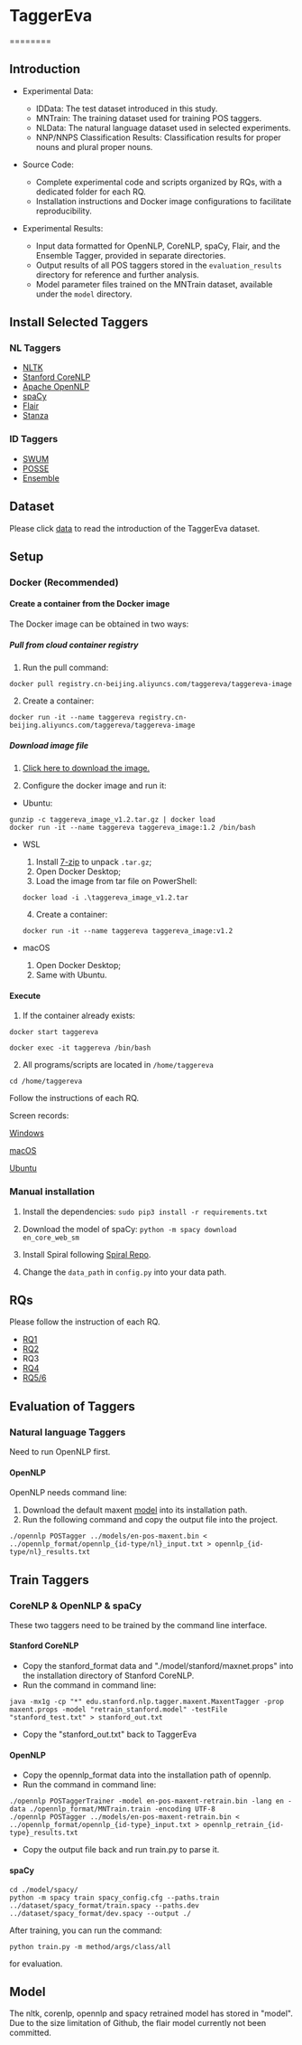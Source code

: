 # TaggerEva
========

## Introduction
* Experimental Data:
    - IDData: The test dataset introduced in this study.
    - MNTrain: The training dataset used for training POS taggers.
    - NLData: The natural language dataset used in selected experiments.
    - NNP/NNPS Classification Results: Classification results for proper nouns and plural proper nouns.

* Source Code:
    - Complete experimental code and scripts organized by RQs, with a dedicated folder for each RQ.
    - Installation instructions and Docker image configurations to facilitate reproducibility.

* Experimental Results:
    - Input data formatted for OpenNLP, CoreNLP, spaCy, Flair, and the Ensemble Tagger, provided in separate directories.
    - Output results of all POS taggers stored in the ```evaluation_results``` directory for reference and further analysis.
    - Model parameter files trained on the MNTrain dataset, available under the ```model``` directory.

## Install Selected Taggers
### NL Taggers
* [NLTK](https://www.nltk.org/install.html)
* [Stanford CoreNLP](https://stanfordnlp.github.io/CoreNLP/)
* [Apache OpenNLP](https://opennlp.apache.org/)
* [spaCy](https://spacy.io/)
* [Flair](https://github.com/flairNLP/flair)
* [Stanza](https://stanfordnlp.github.io/stanza/)
  
### ID Taggers
* [SWUM](https://github.com/SCANL/SWUM)
* [POSSE](https://github.com/SCANL/POSSE) 
* [Ensemble](https://github.com/SCANL/ensemble_tagger)

## Dataset
Please click [data](./dataset/README.md) to read the introduction of the TaggerEva dataset. 

## Setup
### Docker (Recommended)
#### Create a container from the Docker image
The Docker image can be obtained in two ways:
##### Pull from cloud container registry
1. Run the pull command:
```shell
docker pull registry.cn-beijing.aliyuncs.com/taggereva/taggereva-image
```

2. Create a container:
```shell
docker run -it --name taggereva registry.cn-beijing.aliyuncs.com/taggereva/taggereva-image
```

##### Download image file
1. [Click here to download the image.](https://drive.google.com/file/d/1y748XTYFa1hMLVBOCD0-q050Owwx9Z6X/view?usp=sharing)


2. Configure the docker image and run it:

* Ubuntu: 
```shell
gunzip -c taggereva_image_v1.2.tar.gz | docker load
docker run -it --name taggereva taggereva_image:1.2 /bin/bash
```

* WSL
    1. Install [7-zip](https://www.7-zip.org/) to unpack ```.tar.gz```;
    2. Open Docker Desktop;
    3. Load the image from tar file on PowerShell:
    ```shell
    docker load -i .\taggereva_image_v1.2.tar
    ```
    4. Create a container:
    ```shell
    docker run -it --name taggereva taggereva_image:v1.2
    ```

* macOS
    1. Open Docker Desktop;
    2. Same with Ubuntu.

#### Execute
1. If the container already exists:
```shell
docker start taggereva
```

```shell
docker exec -it taggereva /bin/bash
```

2. All programs/scripts are located in ```/home/taggereva```
```shell
cd /home/taggereva
```
Follow the instructions of each RQ.

Screen records:

[Windows](https://drive.google.com/file/d/1YAGmXIBp6DsWuQ8aaaIFtN9-JIRoaxIh/view?usp=sharing)

[macOS](https://drive.google.com/file/d/1sWVr8h9wWQd7ciHBWVowdXzFe9xpmPtV/view?usp=sharing)

[Ubuntu](https://drive.google.com/file/d/1SEtkcVp2gMww5DqOXbptsJFtasd9l7xh/view?usp=sharing)

### Manual installation
1. Install the dependencies:
```sudo pip3 install -r requirements.txt```
   
2. Download the model of spaCy:
```python -m spacy download en_core_web_sm```

3. Install Spiral following [Spiral Repo](https://github.com/casics/spiral).

4. Change the ```data_path``` in ```config.py``` into your data path.

## RQs
Please follow the instruction of each RQ.

* [RQ1](./RQ1/README.md) 
* [RQ2](./RQ2/README.md) 
* RQ3
* [RQ4](./RQ4/README.md) 
* [RQ5/6](./RQ56/README.md) 

## Evaluation of Taggers
### Natural language Taggers
Need to run OpenNLP first.

#### OpenNLP
OpenNLP needs command line:
1. Download the default maxent [model](https://opennlp.sourceforge.net/models-1.5/en-pos-maxent.bin) into its installation path.
2. Run the following command and copy the output file into the project.
```
./opennlp POSTagger ../models/en-pos-maxent.bin < ../opennlp_format/opennlp_{id-type/nl}_input.txt > opennlp_{id-type/nl}_results.txt
```


## Train Taggers

### CoreNLP & OpenNLP & spaCy
These two taggers need to be trained by the command line interface.
#### Stanford CoreNLP
* Copy the stanford_format data and "./model/stanford/maxnet.props" into the installation directory of Stanford CoreNLP.
* Run the command in command line:
```
java -mx1g -cp "*" edu.stanford.nlp.tagger.maxent.MaxentTagger -prop maxent.props -model "retrain_stanford.model" -testFile "stanford_test.txt" > stanford_out.txt
```
* Copy the "stanford_out.txt" back to TaggerEva

#### OpenNLP
* Copy the opennlp_format data into the installation path of opennlp.
* Run the command in command line:
```
./opennlp POSTaggerTrainer -model en-pos-maxent-retrain.bin -lang en -data ./opennlp_format/MNTrain.train -encoding UTF-8
./opennlp POSTagger ../models/en-pos-maxent-retrain.bin < ../opennlp_format/opennlp_{id-type}_input.txt > opennlp_retrain_{id-type}_results.txt
```
* Copy the output file back and run train.py to parse it.

#### spaCy
 
  ```
  cd ./model/spacy/
  python -m spacy train spacy_config.cfg --paths.train ../dataset/spacy_format/train.spacy --paths.dev ../dataset/spacy_format/dev.spacy --output ./
```

After training, you can run the command:
```
python train.py -m method/args/class/all
```
for evaluation.

## Model
The nltk, corenlp, opennlp and spacy retrained model has stored in "model". Due to the size limitation of Github, the flair model currently not been committed.
